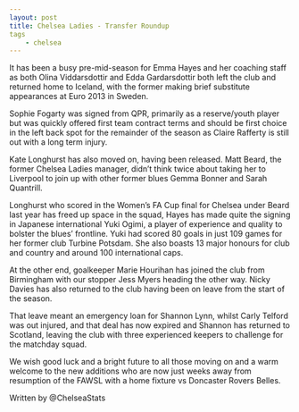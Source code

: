 ```yaml
---
layout: post
title: Chelsea Ladies - Transfer Roundup
tags 
	- chelsea
---
```


It has been a busy pre-mid-season for Emma Hayes and her coaching staff as both Olina Viddarsdottir and Edda Gardarsdottir both left the club and returned home to Iceland, with the former making brief substitute appearances at Euro 2013 in Sweden.

Sophie Fogarty was signed from QPR, primarily as a reserve/youth player but was quickly offered first team contract terms and should be first choice in the left back spot for the remainder of the season as Claire Rafferty is still out with a long term injury.

Kate Longhurst has also moved on, having been released. Matt Beard, the former Chelsea Ladies manager, didn’t think twice about taking her to Liverpool to join up with other former blues Gemma Bonner and Sarah Quantrill.

Longhurst who scored in the Women’s FA Cup final for Chelsea under Beard last year has freed up space in the squad, Hayes has made quite the signing in Japanese international Yuki Ogimi, a player of experience and quality to bolster the blues’ frontline. Yuki had scored 80 goals in just 109 games for her former club Turbine Potsdam. She also boasts 13 major honours for club and country and around 100 international caps.

At the other end, goalkeeper Marie Hourihan has joined the club from Birmingham with our stopper Jess Myers heading the other way. Nicky Davies has also returned to the club having been on leave from the start of the season.

That leave meant an emergency loan for Shannon Lynn, whilst Carly Telford was out injured, and that deal has now expired and Shannon has returned to Scotland, leaving the club with three experienced keepers to challenge for the matchday squad.

We wish good luck and a bright future to all those moving on and a warm welcome to the new additions who are now just weeks away from resumption of the FAWSL with a home fixture vs Doncaster Rovers Belles.

Written by @ChelseaStats
